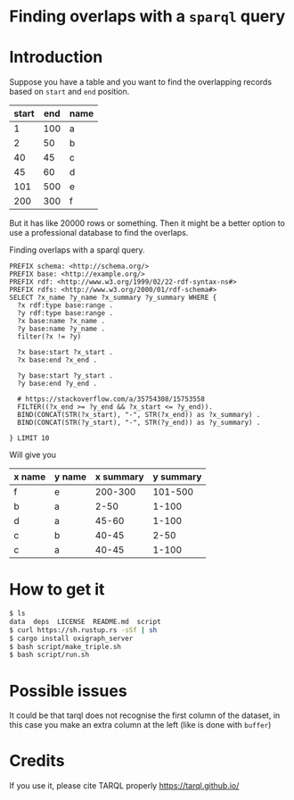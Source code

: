 # Finding overlaps with a `sparql` query

# Introduction

Suppose you have a table and you want to find the overlapping records based on
`start` and `end` position.

| start | end  | name |
| ----- | ---- | ---- |
| 1     | 100  | a    |
| 2     | 50   | b    |
| 40    | 45   | c    |
| 45    | 60   | d    |
| 101   | 500  | e    |
| 200   | 300  | f    |

But it has like 20000 rows or something. Then it might be a better option to
use a professional database to find the overlaps.

Finding overlaps with a sparql query.

```sparql
PREFIX schema: <http://schema.org/>
PREFIX base: <http://example.org/>
PREFIX rdf: <http://www.w3.org/1999/02/22-rdf-syntax-ns#>
PREFIX rdfs: <http://www.w3.org/2000/01/rdf-schema#>
SELECT ?x_name ?y_name ?x_summary ?y_summary WHERE {
  ?x rdf:type base:range .
  ?y rdf:type base:range .
  ?x base:name ?x_name .
  ?y base:name ?y_name .
  filter(?x != ?y)
  
  ?x base:start ?x_start .
  ?x base:end ?x_end .
 
  ?y base:start ?y_start .
  ?y base:end ?y_end .
  
  # https://stackoverflow.com/a/35754308/15753558
  FILTER((?x_end >= ?y_end && ?x_start <= ?y_end)).
  BIND(CONCAT(STR(?x_start), "-", STR(?x_end)) as ?x_summary) .
  BIND(CONCAT(STR(?y_start), "-", STR(?y_end)) as ?y_summary) .
  
} LIMIT 10
```

Will give you

| x name | y name | x summary | y summary |
| ------ | ------ | --------- | --------- |
| f      | e      | 200-300   | 101-500   |
| b      | a      | 2-50      | 1-100     |
| d      | a      | 45-60     | 1-100     |
| c      | b      | 40-45     | 2-50      |
| c      | a      | 40-45     | 1-100     |

# How to get it

```sh
$ ls
data  deps  LICENSE  README.md  script
$ curl https://sh.rustup.rs -sSf | sh
$ cargo install oxigraph_server
$ bash script/make_triple.sh
$ bash script/run.sh
```

# Possible issues

It could be that tarql does not recognise the first column of the dataset, in this case you make an extra column at the left (like is done with `buffer`)

# Credits

If you use it, please cite TARQL properly https://tarql.github.io/
